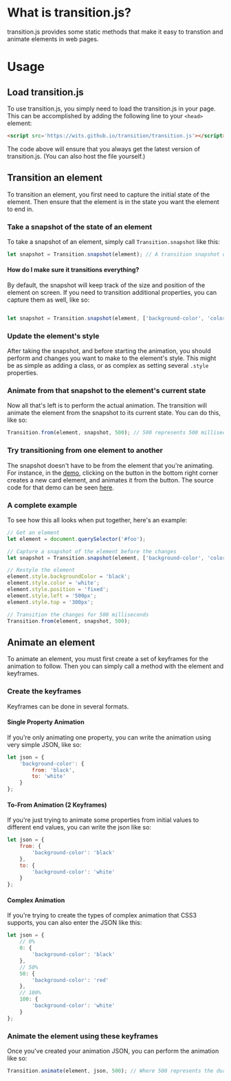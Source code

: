 # What is transition.js?

transition.js provides some static methods that make it easy to transtion and animate elements in web pages.

# Usage

## Load transition.js

To use transition.js, you simply need to load the transition.js in your page. This can be accomplished by adding the following line to your `<head>` element:

```html
<script src='https://wits.github.io/transition/transition.js'></script>
```

The code above will ensure that you always get the latest version of transition.js. (You can also host the file yourself.)

## Transition an element

To transition an element, you first need to capture the initial state of the element. Then ensure that the element is in the state you want the element to end in.

### Take a snapshot of the state of an element

To take a snapshot of an element, simply call `Transition.snapshot` like this:

```js
let snapshot = Transition.snapshot(element); // A transition snapshot object
```

#### How do I make sure it transitions everything?

By default, the snapshot will keep track of the size and position of the element on screen. If you need to transition additional properties, you can capture them as well, like so:

```js

let snapshot = Transition.snapshot(element, ['background-color', 'color']);
```

### Update the element's style

After taking the snapshot, and before starting the animation, you should perform and changes you want to make to the element's style. This might be as simple as adding a class, or as complex as setting several `.style` properties.

### Animate from that snapshot to the element's current state

Now all that's left is to perform the actual animation. The transition will animate the element from the snapshot to its current state. You can do this, like so:

```js
Transition.from(element, snapshot, 500); // 500 represents 500 milliseconds, or half a second
```

### Try transitioning from one element to another

The snapshot doesn't have to be from the element that you're animating. For instance, in the [demo](https://wits.github.io/transition/), clicking on the button in the bottom right corner creates a new card element, and animates it from the button. The source code for that demo can be seen [here](https://wits.github.io/transition/demo.js).

### A complete example

To see how this all looks when put together, here's an example:

```js
// Get an element
let element = document.querySelector('#foo');

// Capture a snapshot of the element before the changes
let snapshot = Transition.snapshot(element, ['background-color', 'color']);

// Restyle the element
element.style.backgroundColor = 'black';
element.style.color = 'white';
element.style.position = 'fixed';
element.style.left = '500px';
element.style.top = '300px';

// Transition the changes for 500 milliseconds
Transition.from(element, snapshot, 500);
```

## Animate an element

To animate an element, you must first create a set of keyframes for the animation to follow. Then you can simply call a method with the element and keyframes.

### Create the keyframes

Keyframes can be done in several formats.

#### Single Property Animation

If you're only animating one property, you can write the animation using very simple JSON, like so:

```js
let json = {
    'background-color': {
        from: 'black',
        to: 'white'
    }
};
```

#### To-From Animation (2 Keyframes)

If you're just trying to animate some properties from initial values to different end values, you can write the json like so:

```js
let json = {
    from: {
        'background-color': 'black'
    },
    to: {
        'background-color': 'white'
    }
};
```

#### Complex Animation

If you're trying to create the types of complex animation that CSS3 supports, you can also enter the JSON like this:

```js
let json = {
    // 0%
    0: {
        'background-color': 'black'
    },
    // 50%
    50: {
        'background-color': 'red'
    },
    // 100%
    100: {
        'background-color': 'white'
    }
};
```

### Animate the element using these keyframes

Once you've created your animation JSON, you can perform the animation like so:

```js
Transition.animate(element, json, 500); // Where 500 represents the duration of the animation, in milliseconds
```
